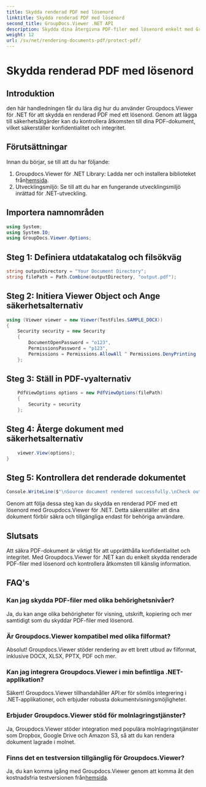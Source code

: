 ```yaml
---
title: Skydda renderad PDF med lösenord
linktitle: Skydda renderad PDF med lösenord
second_title: GroupDocs.Viewer .NET API
description: Skydda dina återgivna PDF-filer med lösenord enkelt med Groupdocs.Viewer för .NET. Håll dina dokument säkra och konfidentiella.
weight: 12
url: /sv/net/rendering-documents-pdf/protect-pdf/
---
```


# Skydda renderad PDF med lösenord

## Introduktion
den här handledningen får du lära dig hur du använder Groupdocs.Viewer för .NET för att skydda en renderad PDF med ett lösenord. Genom att lägga till säkerhetsåtgärder kan du kontrollera åtkomsten till dina PDF-dokument, vilket säkerställer konfidentialitet och integritet.
## Förutsättningar
Innan du börjar, se till att du har följande:
1.  Groupdocs.Viewer för .NET Library: Ladda ner och installera biblioteket från[hemsida](https://releases.groupdocs.com/viewer/net/).
2. Utvecklingsmiljö: Se till att du har en fungerande utvecklingsmiljö inrättad för .NET-utveckling.

## Importera namnområden
```csharp
using System;
using System.IO;
using GroupDocs.Viewer.Options;
```
## Steg 1: Definiera utdatakatalog och filsökväg
```csharp
string outputDirectory = "Your Document Directory";
string filePath = Path.Combine(outputDirectory, "output.pdf");
```
## Steg 2: Initiera Viewer Object och Ange säkerhetsalternativ
```csharp
using (Viewer viewer = new Viewer(TestFiles.SAMPLE_DOCX))
{
    Security security = new Security
    {
        DocumentOpenPassword = "o123",
        PermissionsPassword = "p123",
        Permissions = Permissions.AllowAll ^ Permissions.DenyPrinting
    };
```
## Steg 3: Ställ in PDF-vyalternativ
```csharp
    PdfViewOptions options = new PdfViewOptions(filePath)
    {
        Security = security
    };
```
## Steg 4: Återge dokument med säkerhetsalternativ
```csharp
    viewer.View(options);
}
```
## Steg 5: Kontrollera det renderade dokumentet
```csharp
Console.WriteLine($"\nSource document rendered successfully.\nCheck output in {outputDirectory}.");
```
Genom att följa dessa steg kan du skydda en renderad PDF med ett lösenord med Groupdocs.Viewer för .NET. Detta säkerställer att dina dokument förblir säkra och tillgängliga endast för behöriga användare.

## Slutsats
Att säkra PDF-dokument är viktigt för att upprätthålla konfidentialitet och integritet. Med Groupdocs.Viewer för .NET kan du enkelt skydda renderade PDF-filer med lösenord och kontrollera åtkomsten till känslig information.

## FAQ's
### Kan jag skydda PDF-filer med olika behörighetsnivåer?
Ja, du kan ange olika behörigheter för visning, utskrift, kopiering och mer samtidigt som du skyddar PDF-filer med lösenord.
### Är Groupdocs.Viewer kompatibel med olika filformat?
Absolut! Groupdocs.Viewer stöder rendering av ett brett utbud av filformat, inklusive DOCX, XLSX, PPTX, PDF och mer.
### Kan jag integrera Groupdocs.Viewer i min befintliga .NET-applikation?
Säkert! Groupdocs.Viewer tillhandahåller API:er för sömlös integrering i .NET-applikationer, och erbjuder robusta dokumentvisningsmöjligheter.
### Erbjuder Groupdocs.Viewer stöd för molnlagringstjänster?
Ja, Groupdocs.Viewer stöder integration med populära molnlagringstjänster som Dropbox, Google Drive och Amazon S3, så att du kan rendera dokument lagrade i molnet.
### Finns det en testversion tillgänglig för Groupdocs.Viewer?
 Ja, du kan komma igång med Groupdocs.Viewer genom att komma åt den kostnadsfria testversionen från[hemsida](https://releases.groupdocs.com/).